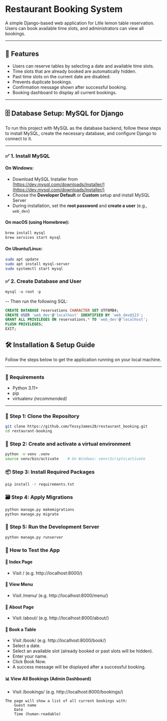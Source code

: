 # Restaurant Booking System

A simple Django-based web application for Litle lemon table reservation. Users can book available time slots, and administrators can view all bookings.

---

## 🚀 Features

- Users can reserve tables by selecting a date and available time slots.
- Time slots that are already booked are automatically hidden.
- Past time slots on the current date are disabled.
- Prevents duplicate bookings.
- Confirmation message shown after successful booking.
- Booking dashboard to display all current bookings.

---

## 🗄️ Database Setup: MySQL for Django

To run this project with MySQL as the database backend, follow these steps to install MySQL, create the necessary database, and configure Django to connect to it.

---

### ✅ 1. Install MySQL

#### On Windows:

- Download MySQL Installer from [https://dev.mysql.com/downloads/installer/](https://dev.mysql.com/downloads/installer/)
- Choose the **Developer Default** or **Custom** setup and install MySQL Server
- During installation, set the **root password** and **create a user** (e.g., `web_dev`)

#### On macOS (using Homebrew):

```bash
brew install mysql
brew services start mysql
```

#### On Ubuntu/Linux:
```bash
sudo apt update
sudo apt install mysql-server
sudo systemctl start mysql
```

### ✅ 2. Create Database and User
```sql
mysql -u root -p
```

-- Then run the following SQL:
```sql
CREATE DATABASE reservations CHARACTER SET UTF8MB4;
CREATE USER 'web_dev'@'localhost' IDENTIFIED BY 'web_dev@123';
GRANT ALL PRIVILEGES ON reservations.* TO 'web_dev'@'localhost';
FLUSH PRIVILEGES;
EXIT;
```

## 🛠️ Installation & Setup Guide

Follow the steps below to get the application running on your local machine.

---

### 🔧 Requirements

- Python 3.11+
- pip
- virtualenv *(recommended)*

---

### 📁 Step 1: Clone the Repository

```bash
git clone https://github.com/TessyJames28/restaurant_booking.git
cd restaurant-booking
```

### 🧪 Step 2: Create and activate a virtual environment

```bash
python -m venv .venv
source venv/bin/activate    # On Windows: venv\Scripts\activate
```

### 📦 Step 3: Install Required Packages

```bash
pip install -r requirements.txt
```

### 🗃️ Step 4: Apply Migrations
```bash
python manage.py makemigrations
python manage.py migrate
```

### 🚦 Step 5: Run the Development Server
```bash
python manage.py runserver
```

### 🧪 How to Test the App

#### 📅 Index Page

- Visit / (e.g. http://localhost:8000/)

#### 📅 View Menu

- Visit /menu/ (e.g. http://localhost:8000/menu/)

#### 📅 About Page

- Visit /about/ (e.g. http://localhost:8000/about/)

#### 📅 Book a Table

- Visit /book/ (e.g. http://localhost:8000/book/)
- Select a date.
- Select an available slot (already booked or past slots will be hidden).
- Enter your name.
- Click Book Now.
- A success message will be displayed after a successful booking.

#### 📊 View All Bookings (Admin Dashboard)
- Visit /bookings/ (e.g. http://localhost:8000/bookings/)
```
The page will show a list of all current bookings with: 
    Guest name
    Date
    Time (human-readable)
```
